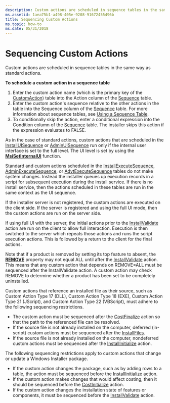 ```yaml
---
description: Custom actions are scheduled in sequence tables in the same way as standard actions.
ms.assetid: 1aea75b1-a498-405e-9208-91672455496b
title: Sequencing Custom Actions
ms.topic: how-to
ms.date: 05/31/2018
---
```


# Sequencing Custom Actions

Custom actions are scheduled in sequence tables in the same way as standard actions.

**To schedule a custom action in a sequence table**

1.  Enter the custom action name (which is the primary key of the [CustomAction](customaction-table.md)) table into the Action column of the [Sequence](sequence-table-detailed-example.md) table.
2.  Enter the custom action's sequence relative to the other actions in the table into the Sequence column of the [Sequence](sequence-table-detailed-example.md) table. For more information about sequence tables, see [Using a Sequence Table](using-a-sequence-table.md).
3.  To conditionally skip the action, enter a conditional expression into the Condition column of the [Sequence](sequence-table-detailed-example.md) table. The installer skips this action if the expression evaluates to FALSE.

As in the case of standard actions, custom actions that are scheduled in the [InstallUISequence](installuisequence-table.md) or [AdminUISequence](adminuisequence-table.md) run only if the internal user interface is set to the full level. The UI level is set by using the [**MsiSetInternalUI**](/windows/desktop/api/Msi/nf-msi-msisetinternalui) function.

Standard and custom actions scheduled in the [InstallExecuteSequence](installexecutesequence-table.md), [AdminExecuteSequence](adminexecutesequence-table.md), or [AdvtExecuteSequence](advtexecutesequence-table.md) tables do not make system changes. Instead the installer queues up execution records in a script for subsequent execution during the install service. If there is no install service, then the actions scheduled in these tables are run in the same context as the UI sequence.

If the installer server is not registered, the custom actions are executed on the client side. If the server is registered and using the full UI mode, then the custom actions are run on the server side.

If using full UI with the server, the initial actions prior to the [InstallValidate](installvalidate-action.md) action are run on the client to allow full interaction. Execution is then switched to the server which repeats those actions and runs the script execution actions. This is followed by a return to the client for the final actions.

Note that if a product is removed by setting its top feature to absent, the [**REMOVE**](remove.md) property may not equal ALL until after the [InstallValidate](installvalidate-action.md) action. This means that any custom action that depends on REMOVE=ALL must be sequenced after the InstallValidate action. A custom action may check REMOVE to determine whether a product has been set to be completely uninstalled.

Custom actions that reference an installed file as their source, such as Custom Action Type 17 (DLL), Custom Action Type 18 (EXE), Custom Action Type 21 (JScript), and Custom Action Type 22 (VBScript), must adhere to the following sequencing restrictions.

-   The custom action must be sequenced after the [CostFinalize](costfinalize-action.md) action so that the path to the referenced file can be resolved.
-   If the source file is not already installed on the computer, deferred (in-script) custom actions must be sequenced after the [InstallFiles](installfiles-action.md).
-   If the source file is not already installed on the computer, nondeferred custom actions must be sequenced after the [InstallInitialize](installinitialize-action.md) action.

The following sequencing restrictions apply to custom actions that change or update a Windows Installer package.

-   If the custom action changes the package, such as by adding rows to a table, the action must be sequenced before the [InstallInitialize](installinitialize-action.md) action.
-   If the custom action makes changes that would affect costing, then it should be sequenced before the [CostInitialize](costfinalize-action.md) action.
-   If the custom action changes the installation state of features or components, it must be sequenced before the [InstallValidate](installvalidate-action.md) action.

 

 



